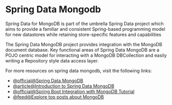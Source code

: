 # Spring Data Mongodb

Spring Data for MongoDB is part of the umbrella Spring Data project which aims to provide a familiar and consistent Spring-based programming model for new datastores while retaining store-specific features and capabilities

The Spring Data MongoDB project provides integration with the MongoDB document database. Key functional areas of Spring Data MongoDB are a POJO centric model for interacting with a MongoDB DBCollection and easily writing a Repository style data access layer.

For more resources on spring data mongodb, visit the following links:

- [@official@Spring Data MongoDB](https://spring.io/projects/spring-data-mongodb)
- [@article@Introduction to Spring Data MongoDB](https://www.baeldung.com/spring-data-mongodb-tutorial)
- [@official@Spring Boot Integration with MongoDB Tutorial](https://www.mongodb.com/compatibility/spring-boot)
- [@feed@Explore top posts about MongoDB](https://app.daily.dev/tags/mongodb?ref=roadmapsh)
